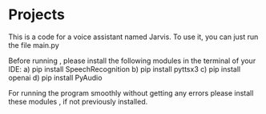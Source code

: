 # Projects
This is a code for a voice assistant named Jarvis. To use it, you can just run the file main.py

Before running , please install the following modules in the terminal of your IDE:
a) pip install SpeechRecognition
b) pip install pyttsx3
c) pip install openai
d) pip install PyAudio

For running the program smoothly without getting any errors please install these modules , if not previously installed.
